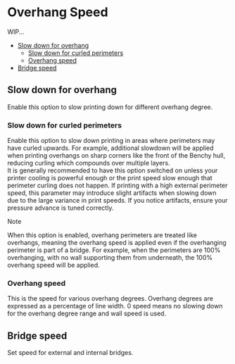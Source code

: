# Overhang Speed

WIP...
- [Slow down for overhang](#slow-down-for-overhang)
  - [Slow down for curled perimeters](#slow-down-for-curled-perimeters)
  - [Overhang speed](#overhang-speed-1)
- [Bridge speed](#bridge-speed)

## Slow down for overhang

Enable this option to slow printing down for different overhang degree.

### Slow down for curled perimeters

Enable this option to slow down printing in areas where perimeters may have curled upwards. For example, additional slowdown will be applied when printing overhangs on sharp corners like the front of the Benchy hull, reducing curling which compounds over multiple layers.  
It is generally recommended to have this option switched on unless your printer cooling is powerful enough or the print speed slow enough that perimeter curling does not happen. If printing with a high external perimeter speed, this parameter may introduce slight artifacts when slowing down due to the large variance in print speeds. If you notice artifacts, ensure your pressure advance is tuned correctly.  

> [!NOTE]
> When this option is enabled, overhang perimeters are treated like overhangs, meaning the overhang speed is applied even if the overhanging perimeter is part of a bridge. For example, when the perimeters are 100% overhanging, with no wall supporting them from underneath, the 100% overhang speed will be applied.

### Overhang speed

This is the speed for various overhang degrees. Overhang degrees are expressed as a percentage of line width. 0 speed means no slowing down for the overhang degree range and wall speed is used.

## Bridge speed

Set speed for external and internal bridges.